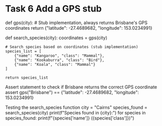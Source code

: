 # Task 6 Add a GPS stub
def gps(city):
    # Stub implementation, always returns Brisbane's GPS coordinates
    return {"latitude": -27.4689682, "longitude": 153.0234991}

def search_species(city):
    coordinates = gps(city)
    
    # Search species based on coordinates (stub implementation)
    species_list = [
        {"name": "Kangaroo", "class": "Mammal"},
        {"name": "Kookaburra", "class": "Bird"},
        {"name": "Koala", "class": "Mammal"}
    ]
    
    return species_list

Assert statement to check if Brisbane returns the correct GPS coordinate
assert gps("Brisbane") == {"latitude": -27.4689682, "longitude": 153.0234991}

Testing the search_species function
city = "Cairns"
species_found = search_species(city)
print(f"Species found in {city}:")
for species in species_found:
    print(f"{species['name']} ({species['class']})")



